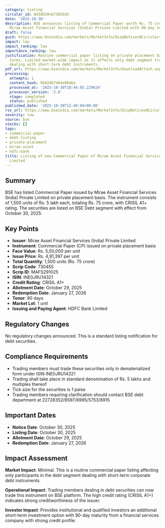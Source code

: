 ```yaml
---
category: listing
circular_id: 0d3db39cb73b55d3
date: '2025-10-30'
description: BSE announces listing of Commercial Paper worth Rs. 75 crore issued by
  Mirae Asset Financial Services (India) Private Limited with 90-day tenor.
draft: false
guid: https://www.bseindia.com/markets/MarketInfo/DispNoticesNCirculars.aspx?Noticeid={8CD38D34-176E-43A4-BF56-564233A3DF42}&noticeno=20251030-40&dt=10/30/2025&icount=40&totcount=63&flag=0
impact: low
impact_ranking: low
importance_ranking: low
justification: Routine commercial paper listing on private placement basis with standard
  terms. Limited market-wide impact as it affects only debt segment trading members
  dealing with short-term debt instruments.
pdf_url: https://www.bseindia.com/markets/MarketInfo/DownloadAttach.aspx?id=20251030-40&attachedId=
processing:
  attempts: 1
  content_hash: 9b62db7464e96d6a
  processed_at: '2025-10-30T18:44:05.229624'
  processor_version: '2.0'
  stage: completed
  status: published
published_date: '2025-10-30T12:48:04+00:00'
rss_url: https://www.bseindia.com/markets/MarketInfo/DispNoticesNCirculars.aspx?Noticeid={8CD38D34-176E-43A4-BF56-564233A3DF42}&noticeno=20251030-40&dt=10/30/2025&icount=40&totcount=63&flag=0
severity: low
source: bse
stocks: []
tags:
- commercial-paper
- debt-listing
- private-placement
- mirae-asset
- hdfc-bank
title: Listing of new Commercial Paper of Mirae Asset Financial Services (India) Private
  Limited
---
```


## Summary

BSE has listed Commercial Paper issued by Mirae Asset Financial Services (India) Private Limited on private placement basis. The instrument consists of 1,500 units of Rs. 5 lakh each, totaling Rs. 75 crore, with CRISIL A1+ rating. The securities are listed on BSE Debt segment with effect from October 30, 2025.

## Key Points

- **Issuer**: Mirae Asset Financial Services (India) Private Limited
- **Instrument**: Commercial Paper (CP) issued on private placement basis
- **Face Value**: Rs. 5,00,000 per unit
- **Issue Price**: Rs. 4,91,397 per unit
- **Total Quantity**: 1,500 units (Rs. 75 crore)
- **Scrip Code**: 730455
- **Scrip ID**: MAFS291025
- **ISIN**: INE0JRU14321
- **Credit Rating**: CRISIL A1+
- **Allotment Date**: October 29, 2025
- **Redemption Date**: January 27, 2026
- **Tenor**: 90 days
- **Market Lot**: 1 unit
- **Issuing and Paying Agent**: HDFC Bank Limited

## Regulatory Changes

No regulatory changes announced. This is a standard listing notification for debt securities.

## Compliance Requirements

- Trading members must trade these securities only in dematerialized form under ISIN INE0JRU14321
- Trading shall take place in standard denomination of Rs. 5 lakhs and multiples thereof
- Tick size for the securities is 1 paise
- Trading members requiring clarification should contact BSE debt department at 22728352/8597/8995/5753/8915

## Important Dates

- **Notice Date**: October 30, 2025
- **Listing Date**: October 30, 2025
- **Allotment Date**: October 29, 2025
- **Redemption Date**: January 27, 2026

## Impact Assessment

**Market Impact**: Minimal. This is a routine commercial paper listing affecting only participants in the debt segment dealing with short-term corporate debt instruments.

**Operational Impact**: Trading members dealing in debt securities can now trade this instrument on BSE platform. The high credit rating (CRISIL A1+) indicates strong creditworthiness of the issuer.

**Investor Impact**: Provides institutional and qualified investors an additional short-term investment option with 90-day maturity from a financial services company with strong credit profile.